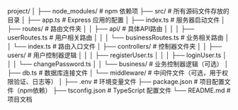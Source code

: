 project/
│
├── node_modules/              # npm 依赖项
├── src/                       # 所有源码文件存放的目录
│   ├── app.ts                 # Express 应用的配置
│   ├── index.ts               # 服务器启动文件
│   ├── routes/                # 路由文件夹
│   │   ├── api/               # 具体API路由
│   │   │   ├── userRoutes.ts  # 用户相关路由
│   │   │   └── businessRoutes.ts  # 业务相关路由
│   │   └── index.ts           # 路由入口文件
│   ├── controllers/           # 控制器文件夹
│   │   ├── users/             # 用户控制器逻辑
│   │   │   ├── registerUser.ts
│   │   │   ├── loginUser.ts
│   │   │   └── changePassword.ts
│   │   └── business/          # 业务控制器逻辑（可选）
│   ├── db.ts                  # 数据库连接文件
│   └── middleware/            # 中间件文件（可选，用于权限验证、日志等）
│
├── .env                       # 环境变量文件
├── package.json               # 项目配置文件（npm依赖）
├── tsconfig.json              # TypeScript 配置文件
└── README.md                  # 项目文档
